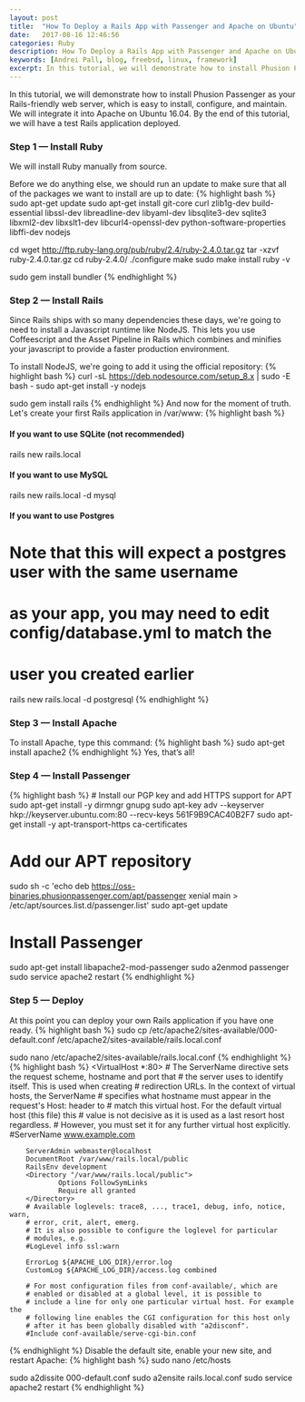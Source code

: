 ```yaml
---
layout: post
title:  "How To Deploy a Rails App with Passenger and Apache on Ubuntu"
date:   2017-08-16 12:46:56
categories: Ruby
description: How To Deploy a Rails App with Passenger and Apache on Ubuntu
keywords: [Andrei Pall, blog, freebsd, linux, framework]
excerpt: In this tutorial, we will demonstrate how to install Phusion Passenger as your Rails-friendly web server, which is easy to install, configure, and maintain. We will integrate it into Apache on Ubuntu 16.04. By the end of this tutorial, we will have a test Rails application deployed.
---
```


In this tutorial, we will demonstrate how to install Phusion Passenger as your Rails-friendly web server, which is easy to install, configure, and maintain. We will integrate it into Apache on Ubuntu 16.04. By the end of this tutorial, we will have a test Rails application deployed. 

<h3>Step 1 — Install Ruby</h3>
We will install Ruby manually from source.

Before we do anything else, we should run an update to make sure that all of the packages we want to install are up to date:
{% highlight bash %}
sudo apt-get update
sudo apt-get install git-core curl zlib1g-dev build-essential libssl-dev libreadline-dev libyaml-dev libsqlite3-dev sqlite3 libxml2-dev libxslt1-dev libcurl4-openssl-dev python-software-properties libffi-dev nodejs

cd
wget http://ftp.ruby-lang.org/pub/ruby/2.4/ruby-2.4.0.tar.gz
tar -xzvf ruby-2.4.0.tar.gz
cd ruby-2.4.0/
./configure
make
sudo make install
ruby -v

sudo gem install bundler
{% endhighlight %}
<h3>Step 2 — Install Rails</h3>
Since Rails ships with so many dependencies these days, we're going to need to install a Javascript runtime like NodeJS. This lets you use Coffeescript and the Asset Pipeline in Rails which combines and minifies your javascript to provide a faster production environment.

To install NodeJS, we're going to add it using the official repository:
{% highlight bash %}
curl -sL https://deb.nodesource.com/setup_8.x | sudo -E bash -
sudo apt-get install -y nodejs

sudo gem install rails
{% endhighlight %}
And now for the moment of truth. Let's create your first Rails application in /var/www:
{% highlight bash %}
#### If you want to use SQLite (not recommended)
rails new rails.local

#### If you want to use MySQL
rails new rails.local -d mysql

#### If you want to use Postgres
# Note that this will expect a postgres user with the same username
# as your app, you may need to edit config/database.yml to match the
# user you created earlier
rails new rails.local -d postgresql
{% endhighlight %}
<h3>Step 3 — Install Apache</h3>
To install Apache, type this command:
{% highlight bash %}
sudo apt-get install apache2
{% endhighlight %}
Yes, that’s all!
<h3>Step 4 — Install Passenger</h3>
{% highlight bash %}
# Install our PGP key and add HTTPS support for APT
sudo apt-get install -y dirmngr gnupg
sudo apt-key adv --keyserver hkp://keyserver.ubuntu.com:80 --recv-keys 561F9B9CAC40B2F7
sudo apt-get install -y apt-transport-https ca-certificates

# Add our APT repository
sudo sh -c 'echo deb https://oss-binaries.phusionpassenger.com/apt/passenger xenial main > /etc/apt/sources.list.d/passenger.list'
sudo apt-get update

# Install Passenger
sudo apt-get install libapache2-mod-passenger
sudo a2enmod passenger
sudo service apache2 restart
{% endhighlight %}
<h3>Step 5 — Deploy</h3>
At this point you can deploy your own Rails application if you have one ready.
{% highlight bash %}
sudo cp /etc/apache2/sites-available/000-default.conf /etc/apache2/sites-available/rails.local.conf

sudo nano /etc/apache2/sites-available/rails.local.conf
{% endhighlight %}
{% highlight bash %}
<VirtualHost *:80>
        # The ServerName directive sets the request scheme, hostname and port that
        # the server uses to identify itself. This is used when creating
        # redirection URLs. In the context of virtual hosts, the ServerName
        # specifies what hostname must appear in the request's Host: header to
        # match this virtual host. For the default virtual host (this file) this
        # value is not decisive as it is used as a last resort host regardless.
        # However, you must set it for any further virtual host explicitly.
        #ServerName www.example.com

        ServerAdmin webmaster@localhost
        DocumentRoot /var/www/rails.local/public
        RailsEnv development
        <Directory "/var/www/rails.local/public">
                Options FollowSymLinks
                Require all granted
        </Directory>
        # Available loglevels: trace8, ..., trace1, debug, info, notice, warn,
        # error, crit, alert, emerg.
        # It is also possible to configure the loglevel for particular
        # modules, e.g.
        #LogLevel info ssl:warn

        ErrorLog ${APACHE_LOG_DIR}/error.log
        CustomLog ${APACHE_LOG_DIR}/access.log combined

        # For most configuration files from conf-available/, which are
        # enabled or disabled at a global level, it is possible to
        # include a line for only one particular virtual host. For example the
        # following line enables the CGI configuration for this host only
        # after it has been globally disabled with "a2disconf".
        #Include conf-available/serve-cgi-bin.conf
</VirtualHost>
{% endhighlight %}
Disable the default site, enable your new site, and restart Apache:
{% highlight bash %}
sudo nano /etc/hosts

sudo a2dissite 000-default.conf
sudo a2ensite rails.local.conf
sudo service apache2 restart
{% endhighlight %}
